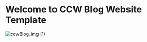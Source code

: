 # Welcome to CCW Blog Website Template
![ccwBlog_img (1)](https://github.com/ChatchawanDew404/CCW_Blog_platform/assets/89406698/86065fc9-4372-4296-9d11-4e393df71c4e)
